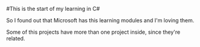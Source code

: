 #This is the start of my learning in C#

So I found out that Microsoft has this learning modules and I'm loving them.

Some of this projects have more than one project inside, since they're related.
